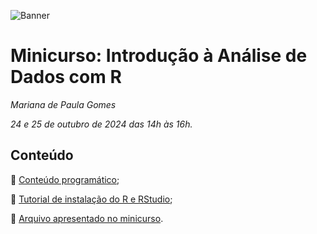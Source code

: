 ![Banner](https://www.unifal-mg.edu.br/simposiointegrado/wp-content/uploads/sites/104/2024/07/Biomas-do-Brasil-diversidade-saberes-e-tecnologias-sociais-1-1024x227.png)

# Minicurso: Introdução à Análise de Dados com R 
*Mariana de Paula Gomes*

*24 e 25 de outubro de 2024 das 14h às 16h.* 

## Conteúdo
📌 [Conteúdo programático](https://marianapgs.github.io/sintegrado/conteudoprog.html);

📌 [Tutorial de instalação do R e RStudio](https://marianapgs.github.io/sintegrado/tutorial-R.md);

📌 [Arquivo apresentado no minicurso](https://marianapgs.github.io/sintegrado/minicurso.html).
